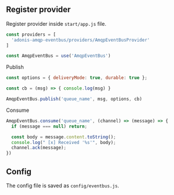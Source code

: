 
## Register provider
Register provider inside `start/app.js` file.

```js
const providers = [
  'adonis-amqp-eventbus/providers/AmqpEventBusProvider'
]
```

```js
const AmqpEventBus = use('AmqpEventBus')
```


Publish

```js
const options = { deliveryMode: true, durable: true };

const cb = (msg) => { console.log(msg) }

AmqpEventBus.publish('queue_name', msg, options, cb)
```

Consume

```js
AmqpEventBus.consume('queue_name', (channel) => (message) => {
  if (message === null) return;

  const body = message.content.toString();
  console.log(" [x] Received '%s'", body);
  channel.ack(message);
})
```


## Config

The config file is saved as `config/eventbus.js`.
